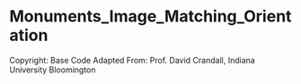 # Monuments_Image_Matching_Orientation
Copyright:
Base Code Adapted From: Prof. David Crandall, Indiana University Bloomington
